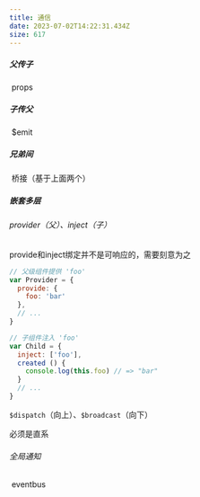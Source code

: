 ```yaml
---
title: 通信
date: 2023-07-02T14:22:31.434Z
size: 617
---
```

##### 父传子

​	props

##### 子传父

​	$emit

##### 兄弟间

​	桥接（基于上面两个）

##### 嵌套多层

  ###### provider（父）、inject（子）

provide和inject绑定并不是可响应的，需要刻意为之

  ```javascript
  // 父级组件提供 'foo'
  var Provider = {
    provide: {
      foo: 'bar'
    },
    // ...
  }
  
  // 子组件注入 'foo'
  var Child = {
    inject: ['foo'],
    created () {
      console.log(this.foo) // => "bar"
    }
    // ...
  }
  ```

`$dispatch`（向上）、`$broadcast`（向下）

​必须是直系

###### 全局通知

​	eventbus
